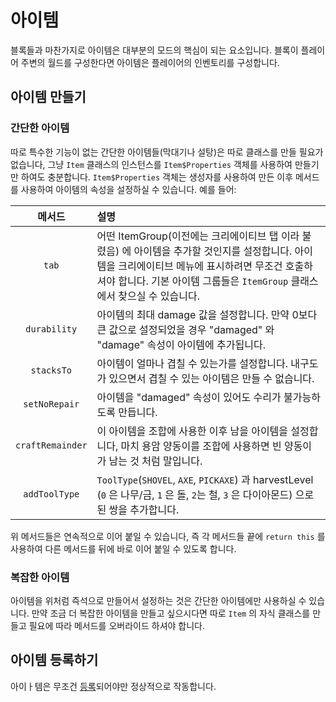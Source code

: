 아이템
=====

블록들과 마찬가지로 아이템은 대부분의 모드의 핵심이 되는 요소입니다. 블록이 플레이어 주변의 월드를 구성한다면 아이템은 플레이어의 인벤토리를 구성합니다.

아이템 만들기
----------------

### 간단한 아이템

따로 특수한 기능이 없는 간단한 아이템들(막대기나 설탕)은 따로 클래스를 만들 필요가 없습니다, 그냥 `Item` 클래스의 인스턴스를 `Item$Properties` 객체를 사용하여 만들기만 하여도 충분합니다. `Item$Properties` 객체는 생성자를 사용하여 만든 이후 메서드를 사용하여 아이템의 속성을 설정하실 수 있습니다. 예를 들어:

|       메서드        | 설명                                                                                                                                       |
|:----------------:|:-----------------------------------------------------------------------------------------------------------------------------------------|
|      `tab`       | 어떤 ItemGroup(이전에는 크리에이티브 탭 이라 불렸음) 에 아이템을 추가할 것인지를 설정합니다. 아이템을 크리에이티브 메뉴에 표시하려면 무조건 호출하셔야 합니다. 기본 아이템 그룹들은 `ItemGroup` 클래스에서 찾으실 수 있습니다. |
|   `durability`   | 아이템의 최대 damage 값을 설정합니다. 만약 0보다 큰 값으로 설정되었을 경우 "damaged" 와 "damage" 속성이 아이템에 추가됩니다.                                                      |
|    `stacksTo`    | 아이템이 얼마나 겹칠 수 있는가를 설정합니다. 내구도가 있으면서 겹칠 수 있는 아이템은 만들 수 없습니다.                                                                              |
|  `setNoRepair`   | 아이템을 "damaged" 속성이 있어도 수리가 불가능하도록 만듭니다.                                                                                                  |
| `craftRemainder` | 이 아이템을 조합에 사용한 이후 남을 아이템을 설정합니다, 마치 용암 양동이를 조합에 사용하면 빈 양동이가 남는 것 처럼 말입니다.                                                                |
|  `addToolType`   | `ToolType`(`SHOVEL`, `AXE`, `PICKAXE`) 과 harvestLevel (`0` 은 나무/금, `1` 은 돌, `2`는 철, `3` 은 다이아몬드) 으로 된 쌍을 추가합니다.                          |

위 메서드들은 연속적으로 이어 붙일 수 있습니다, 즉 각 메서드들 끝에 `return this` 를 사용하여 다른 메서드를 뒤에 바로 이어 붙일 수 있도록 합니다.

### 복잡한 아이템

아이템을 위처럼 즉석으로 만들어서 설정하는 것은 간단한 아이템에만 사용하실 수 있습니다. 만약 조금 더 복잡한 아이템을 만들고 싶으시다면 따로 `Item` 의 자식 클래스를 만들고 필요에 따라 메서드를 오버라이드 하셔야 합니다.

아이템 등록하기
-------------------

아이ㅏ템은 무조건 [등록][등록]되어야만 정상적으로 작동합니다.

[등록]: ../concepts/registries.md#객체-등록하기
